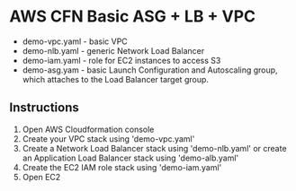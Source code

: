 AWS CFN Basic ASG + LB + VPC
=========================

 - demo-vpc.yaml - basic VPC 
 - demo-nlb.yaml - generic Network Load Balancer
 - demo-iam.yaml - role for EC2 instances to access S3
 - demo-asg.yam - basic Launch Configuration and Autoscaling group, which attaches to the Load Balancer target group.

Instructions
---------------

 1. Open AWS Cloudformation console 
 2. Create your VPC stack using 'demo-vpc.yaml'
 3. Create a Network Load Balancer stack using 'demo-nlb.yaml' or create an Application Load Balancer stack using 'demo-alb.yaml'
 4. Create the EC2 IAM role stack using 'demo-iam.yaml'
 5. Open EC2 

<!--stackedit_data:
eyJoaXN0b3J5IjpbLTgwOTYyMDY0N119
-->